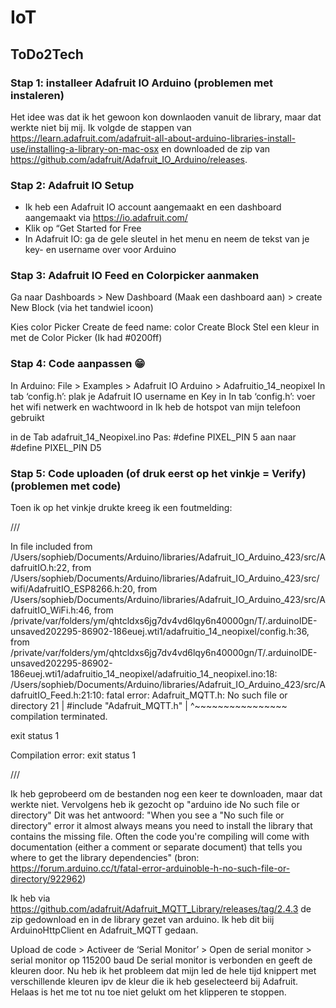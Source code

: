 # IoT

## ToDo2Tech

### Stap 1: installeer Adafruit IO Arduino (problemen met instaleren)

Het idee was dat ik het gewoon kon downlaoden vanuit de library, maar dat werkte niet bij mij. Ik volgde de stappen van https://learn.adafruit.com/adafruit-all-about-arduino-libraries-install-use/installing-a-library-on-mac-osx en downloaded de zip van https://github.com/adafruit/Adafruit_IO_Arduino/releases.


### Stap 2: Adafruit IO Setup

- Ik heb een Adafruit IO account aangemaakt en een dashboard aangemaakt via https://io.adafruit.com/
- Klik op “Get Started for Free 
- In Adafruit IO: ga de gele sleutel in het menu en neem de tekst van je key- en username over voor Arduino


### Stap 3: Adafruit IO Feed en Colorpicker aanmaken

Ga naar Dashboards > New Dashboard (Maak een dashboard aan) > create New Block (via het tandwiel icoon)
 
Kies color Picker
Create de feed name: color
Create Block
Stel een kleur in met de Color Picker (Ik had #0200ff)


### Stap 4: Code aanpassen 😁
In Arduino: File > Examples > Adafruit IO Arduino > Adafruitio_14_neopixel
In tab ‘config.h’: plak je Adafruit IO username en Key in
In tab ‘config.h’: voer het wifi netwerk en wachtwoord in 
Ik heb de hotspot van mijn telefoon gebruikt

in de Tab adafruit_14_Neopixel.ino
Pas: #define PIXEL_PIN 5 aan naar #define PIXEL_PIN D5


### Stap 5: Code uploaden (of druk eerst op het vinkje =  Verify) (problemen met code)

Toen ik op het vinkje drukte kreeg ik een foutmelding: 

///

In file included from /Users/sophieb/Documents/Arduino/libraries/Adafruit_IO_Arduino_423/src/AdafruitIO.h:22,
                 from /Users/sophieb/Documents/Arduino/libraries/Adafruit_IO_Arduino_423/src/wifi/AdafruitIO_ESP8266.h:20,
                 from /Users/sophieb/Documents/Arduino/libraries/Adafruit_IO_Arduino_423/src/AdafruitIO_WiFi.h:46,
                 from /private/var/folders/ym/qhtcldxs6jg7dv4vd6lqy6n40000gn/T/.arduinoIDE-unsaved202295-86902-186euej.wti1/adafruitio_14_neopixel/config.h:36,
                 from /private/var/folders/ym/qhtcldxs6jg7dv4vd6lqy6n40000gn/T/.arduinoIDE-unsaved202295-86902-186euej.wti1/adafruitio_14_neopixel/adafruitio_14_neopixel.ino:18:
/Users/sophieb/Documents/Arduino/libraries/Adafruit_IO_Arduino_423/src/AdafruitIO_Feed.h:21:10: fatal error: Adafruit_MQTT.h: No such file or directory
   21 | #include "Adafruit_MQTT.h"
      |          ^~~~~~~~~~~~~~~~~
compilation terminated.

exit status 1

Compilation error: exit status 1

///

Ik heb geprobeerd om de bestanden nog een keer te downloaden, maar dat werkte niet. Vervolgens heb ik gezocht op "arduino ide No such file or directory"
Dit was het antwoord:
"When you see a "No such file or directory" error it almost always means you need to install the library that contains the missing file. Often the code you're compiling will come with documentation (either a comment or separate document) that tells you where to get the library dependencies" (bron: https://forum.arduino.cc/t/fatal-error-arduinoble-h-no-such-file-or-directory/922962)

Ik heb via https://github.com/adafruit/Adafruit_MQTT_Library/releases/tag/2.4.3 de zip gedownload en in de library gezet van arduino. Ik heb dit biij ArduinoHttpClient en Adafruit_MQTT gedaan.


Upload de code > Activeer de ‘Serial Monitor’ > Open de serial monitor > serial monitor op 115200 baud
De serial monitor is verbonden en geeft de kleuren door.
Nu heb ik het probleem dat mijn led de hele tijd knippert met verschillende kleuren ipv de kleur die ik heb geselecteerd bij Adafruit.
Helaas is het me tot nu toe niet gelukt om het klipperen te stoppen.


